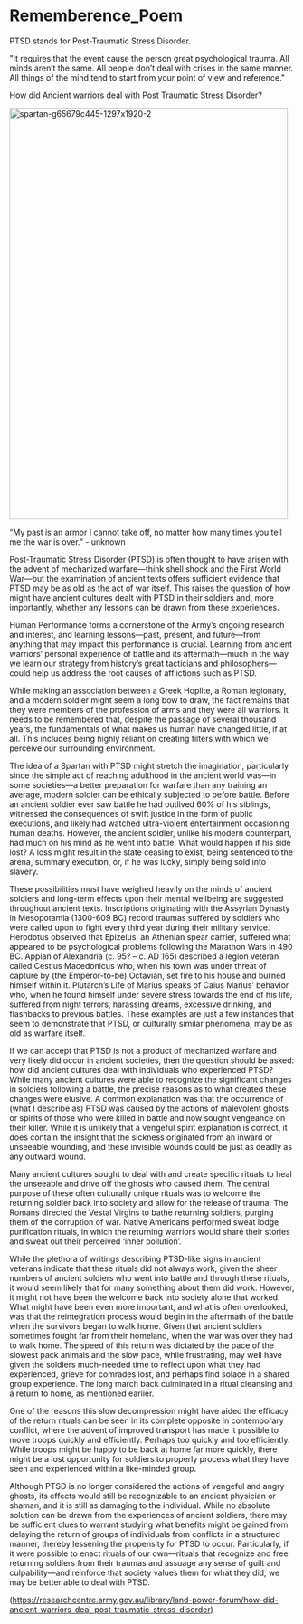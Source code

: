 # Rememberence_Poem

PTSD stands for Post-Traumatic Stress Disorder. 

"It requires that the event cause the person great psychological trauma. All minds aren’t the same. All people don’t deal with crises in the same manner. All things of the mind tend to start from your point of view and reference."

How did Ancient warriors deal with Post Traumatic Stress Disorder?

<img src="https://i.ibb.co/f2VrFMG/spartan-g65679c445-1297x1920-2.jpg" alt="spartan-g65679c445-1297x1920-2" width="1297" height="1920" data-is360="0" data-load="full" class="cursor-zoom-in" style="width: 491.779px; height: 728px;">

“My past is an armor I cannot take off, no matter how many times you tell me the war is over.” - unknown

Post-Traumatic Stress Disorder (PTSD) is often thought to have arisen with the advent of mechanized warfare—think shell shock and the First World War—but the examination of ancient texts offers sufficient evidence that PTSD may be as old as the act of war itself. This raises the question of how might have ancient cultures dealt with PTSD in their soldiers and, more importantly, whether any lessons can be drawn from these experiences.

Human Performance forms a cornerstone of the Army’s ongoing research and interest, and learning lessons—past, present, and future—from anything that may impact this performance is crucial. Learning from ancient warriors’ personal experience of battle and its aftermath—much in the way we learn our strategy from history’s great tacticians and philosophers—could help us address the root causes of afflictions such as PTSD.

While making an association between a Greek Hoplite, a Roman legionary, and a modern soldier might seem a long bow to draw, the fact remains that they were members of the profession of arms and they were all warriors. It needs to be remembered that, despite the passage of several thousand years, the fundamentals of what makes us human have changed little, if at all. This includes being highly reliant on creating filters with which we perceive our surrounding environment.

The idea of a Spartan with PTSD might stretch the imagination, particularly since the simple act of reaching adulthood in the ancient world was—in some societies—a better preparation for warfare than any training an average, modern soldier can be ethically subjected to before battle. Before an ancient soldier ever saw battle he had outlived 60% of his siblings, witnessed the consequences of swift justice in the form of public executions, and likely had watched ultra-violent entertainment occasioning human deaths. However, the ancient soldier, unlike his modern counterpart, had much on his mind as he went into battle. What would happen if his side lost? A loss might result in the state ceasing to exist, being sentenced to the arena, summary execution, or, if he was lucky, simply being sold into slavery.

These possibilities must have weighed heavily on the minds of ancient soldiers and long-term effects upon their mental wellbeing are suggested throughout ancient texts. Inscriptions originating with the Assyrian Dynasty in Mesopotamia (1300-609 BC) record traumas suffered by soldiers who were called upon to fight every third year during their military service. Herodotus observed that Epizelus, an Athenian spear carrier, suffered what appeared to be psychological problems following the Marathon Wars in 490 BC. Appian of Alexandria (c. 95? – c. AD 165) described a legion veteran called Cestius Macedonicus who, when his town was under threat of capture by (the Emperor-to-be) Octavian, set fire to his house and burned himself within it.  Plutarch’s Life of Marius speaks of Caius Marius’ behavior who, when he found himself under severe stress towards the end of his life, suffered from night terrors, harassing dreams, excessive drinking, and flashbacks to previous battles. These examples are just a few instances that seem to demonstrate that PTSD, or culturally similar phenomena, may be as old as warfare itself.

If we can accept that PTSD is not a product of mechanized warfare and very likely did occur in ancient societies, then the question should be asked: how did ancient cultures deal with individuals who experienced PTSD? While many ancient cultures were able to recognize the significant changes in soldiers following a battle, the precise reasons as to what created these changes were elusive. A common explanation was that the occurrence of (what I describe as) PTSD was caused by the actions of malevolent ghosts or spirits of those who were killed in battle and now sought vengeance on their killer. While it is unlikely that a vengeful spirit explanation is correct, it does contain the insight that the sickness originated from an inward or unseeable wounding, and these invisible wounds could be just as deadly as any outward wound.  

Many ancient cultures sought to deal with and create specific rituals to heal the unseeable and drive off the ghosts who caused them. The central purpose of these often culturally unique rituals was to welcome the returning soldier back into society and allow for the release of trauma. The Romans directed the Vestal Virgins to bathe returning soldiers, purging them of the corruption of war. Native Americans performed sweat lodge purification rituals, in which the returning warriors would share their stories and sweat out their perceived ‘inner pollution’.

While the plethora of writings describing PTSD-like signs in ancient veterans indicate that these rituals did not always work, given the sheer numbers of ancient soldiers who went into battle and through these rituals, it would seem likely that for many something about them did work. However, it might not have been the welcome back into society alone that worked. What might have been even more important, and what is often overlooked, was that the reintegration process would begin in the aftermath of the battle when the survivors began to walk home. Given that ancient soldiers sometimes fought far from their homeland, when the war was over they had to walk home. The speed of this return was dictated by the pace of the slowest pack animals and the slow pace, while frustrating, may well have given the soldiers much-needed time to reflect upon what they had experienced, grieve for comrades lost, and perhaps find solace in a shared group experience. The long march back culminated in a ritual cleansing and a return to home, as mentioned earlier.

One of the reasons this slow decompression might have aided the efficacy of the return rituals can be seen in its complete opposite in contemporary conflict, where the advent of improved transport has made it possible to move troops quickly and efficiently. Perhaps too quickly and too efficiently. While troops might be happy to be back at home far more quickly, there might be a lost opportunity for soldiers to properly process what they have seen and experienced within a like-minded group.

Although PTSD is no longer considered the actions of vengeful and angry ghosts, its effects would still be recognizable to an ancient physician or shaman, and it is still as damaging to the individual. While no absolute solution can be drawn from the experiences of ancient soldiers, there may be sufficient clues to warrant studying what benefits might be gained from delaying the return of groups of individuals from conflicts in a structured manner, thereby lessening the propensity for PTSD to occur. Particularly, if it were possible to enact rituals of our own—rituals that recognize and free returning soldiers from their traumas and assuage any sense of guilt and culpability—and reinforce that society values them for what they did, we may be better able to deal with PTSD.

(https://researchcentre.army.gov.au/library/land-power-forum/how-did-ancient-warriors-deal-post-traumatic-stress-disorder)


